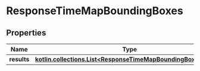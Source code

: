 
# ResponseTimeMapBoundingBoxes

## Properties
Name | Type | Description | Notes
------------ | ------------- | ------------- | -------------
**results** | [**kotlin.collections.List&lt;ResponseTimeMapBoundingBoxesResult&gt;**](ResponseTimeMapBoundingBoxesResult.md) |  | 



